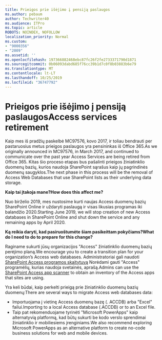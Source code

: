 ```yaml
---
title: Prieigos prie išėjimo į pensiją paslaugos
ms.author: pebaum
author: Techwriter40
ms.audience: ITPro
ms.topic: article
ROBOTS: NOINDEX, NOFOLLOW
localization_priority: Normal
ms.custom:
- "9000356"
- "2009"
ms.assetid: ''
ms.openlocfilehash: 197366882468ebc87fc26f2fe2733371790d1871
ms.sourcegitcommit: 0b06093dabd685f76cc39b1d7c0f8b03883b6e79
ms.translationtype: MT
ms.contentlocale: lt-LT
ms.lasthandoff: 10/25/2019
ms.locfileid: "36747792"
---
```

# <a name="access-services-retirement"></a><span data-ttu-id="c99ad-102">Prieigos prie išėjimo į pensiją paslaugos</span><span class="sxs-lookup"><span data-stu-id="c99ad-102">Access services retirement</span></span>

<span data-ttu-id="c99ad-103">Kaip mes iš pradžių paskelbė MC97576, kovo 2017, ir toliau bendrauti per pastaruosius metus prieigos paslaugos yra pensininkas iš Office 365.</span><span class="sxs-lookup"><span data-stu-id="c99ad-103">As we originally announced in MC97576, in March 2017, and continued to communicate over the past year Access Services are being retired from Office 365.</span></span> <span data-ttu-id="c99ad-104">Kitas šio proceso etapas bus pašalinti prieigos žiniatinklio duomenų bazių, kurios naudoja SharePoint sąrašus kaip jų pagrindinės duomenų saugyklos.</span><span class="sxs-lookup"><span data-stu-id="c99ad-104">The next phase in this process will be the removal of Access Web Databases that use SharePoint lists as their underlying data storage.</span></span>

<span data-ttu-id="c99ad-105">**Kaip tai įtakoja mane?**</span><span class="sxs-lookup"><span data-stu-id="c99ad-105">**How does this affect me?**</span></span>

<span data-ttu-id="c99ad-106">Nuo birželio 2019, mes nustosime kurti naujas Access duomenų bazių SharePoint Online ir uždaryti paslaugą ir visas likusias programas iki balandžio 2020.</span><span class="sxs-lookup"><span data-stu-id="c99ad-106">Starting June 2019, we will stop creation of new Access databases in SharePoint Online and shut down the service and any remaining apps by April 2020.</span></span>

<span data-ttu-id="c99ad-107">**Ką reikia daryti, kad pasiruoštumėte šiam pasikeittam pokyčiams?**</span><span class="sxs-lookup"><span data-stu-id="c99ad-107">**What do I need to do to prepare for this change?**</span></span>

<span data-ttu-id="c99ad-108">Raginame sukurti jūsų organizacijos "Access" žiniatinklio duomenų bazių perėjimo planą.</span><span class="sxs-lookup"><span data-stu-id="c99ad-108">We encourage you to create a transition plan for your organization’s Access web databases.</span></span> <span data-ttu-id="c99ad-109">Administratoriai gali naudoti [SharePoint Access programos skaitytuvą](https://github.com/SharePoint/PnP-Tools/tree/master/Solutions/SharePoint.AccessApp.Scanner) Norėdami gauti "Access" programėlių, kurias naudoja svetainės, aprašą.</span><span class="sxs-lookup"><span data-stu-id="c99ad-109">Admins can use the [SharePoint Access app scanner](https://github.com/SharePoint/PnP-Tools/tree/master/Solutions/SharePoint.AccessApp.Scanner) to obtain an inventory of the Access apps that sites are using.</span></span>

<span data-ttu-id="c99ad-110">Yra keli būdai, kaip perkelti prieigą prie žiniatinklio duomenų bazių duomenų:</span><span class="sxs-lookup"><span data-stu-id="c99ad-110">There are several ways to migrate Access web databases data:</span></span>

- <span data-ttu-id="c99ad-111">Importuojama į vietinę Access duomenų bazę (. ACCDB) arba "Excel" failui.</span><span class="sxs-lookup"><span data-stu-id="c99ad-111">Importing to a local Access database (.ACCDB) or to an Excel file.</span></span>
- <span data-ttu-id="c99ad-112">Taip pat rekomenduojame tyrinėti "Microsoft PowerApps" kaip alternatyvią platformą, kad būtų sukurti be kodo verslo sprendimai žiniatinklio ir mobiliesiems įrenginiams.</span><span class="sxs-lookup"><span data-stu-id="c99ad-112">We also recommend exploring Microsoft PowerApps as an alternative platform to create no-code business solutions for web and mobile devices.</span></span>